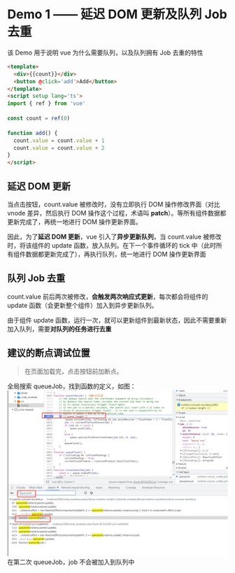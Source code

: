 # Demo 1 —— 延迟 DOM 更新及队列 Job 去重
该 Demo 用于说明 vue 为什么需要队列，以及队列拥有 Job 去重的特性
```html
<template>
  <div>{{count}}</div>
  <button @click='add'>Add</button>
</template>
<script setup lang='ts'>
import { ref } from 'vue'

const count = ref(0)

function add() {
  count.value = count.value + 1
  count.value = count.value + 2
}
</script>
```
## 延迟 DOM 更新
当点击按钮，count.value 被修改时，没有立即执行 DOM 操作修改界面（对比 vnode 差异，然后执行 DOM 操作这个过程，术语叫 **patch**）。等所有组件数据都更新完成了，再统一地进行 DOM 操作更新界面。

因此，为了**延迟 DOM 更新**，vue 引入了**异步更新队列**，当 count.value 被修改时，将该组件的 update 函数，放入队列。在下一个事件循环的 tick 中（此时所有组件数据都更新完成了），再执行队列，统一地进行 DOM 操作更新界面

## 队列 Job 去重
count.value 前后两次被修改，**会触发两次响应式更新**，每次都会将组件的 update 函数（会更新整个组件）加入到异步更新队列。

由于组件 update 函数，运行一次，就可以更新组件到最新状态，因此不需要重新加入队列，需要**对队列的任务进行去重**

## 建议的断点调试位置
> 在页面加载完，点击按钮前加断点。

全局搜索 queueJob，找到函数的定义，如图：
![img.png](img.png)
在第二次 queueJob，job 不会被加入到队列中

